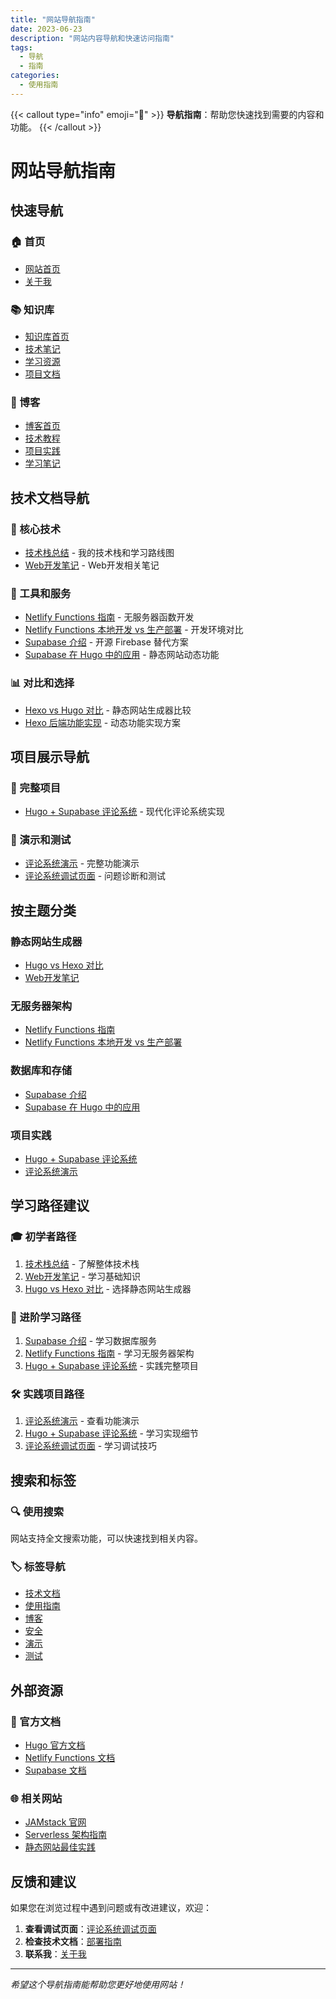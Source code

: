 ```yaml
---
title: "网站导航指南"
date: 2023-06-23
description: "网站内容导航和快速访问指南"
tags:
  - 导航
  - 指南
categories:
  - 使用指南
---
```


{{< callout type="info" emoji="🧭" >}}
**导航指南**：帮助您快速找到需要的内容和功能。
{{< /callout >}}

# 网站导航指南

## 快速导航

### 🏠 首页
- [网站首页](/)
- [关于我](/about/)

### 📚 知识库
- [知识库首页](/docs/)
- [技术笔记](/docs/tech/)
- [学习资源](/docs/learning/)
- [项目文档](/docs/projects/)

### 📝 博客
- [博客首页](/blog/)
- [技术教程](/blog/#技术教程)
- [项目实践](/blog/#项目实践)
- [学习笔记](/blog/#学习笔记)

## 技术文档导航

### 🚀 核心技术
- [技术栈总结](/docs/tech-stack/) - 我的技术栈和学习路线图
- [Web开发笔记](/docs/tech/web-development/) - Web开发相关笔记

### 🔧 工具和服务
- [Netlify Functions 指南](/docs/netlify-functions-guide/) - 无服务器函数开发
- [Netlify Functions 本地开发 vs 生产部署](/docs/netlify-functions-comparison/) - 开发环境对比
- [Supabase 介绍](/docs/supabase-introduction/) - 开源 Firebase 替代方案
- [Supabase 在 Hugo 中的应用](/docs/supabase-hugo-applications/) - 静态网站动态功能

### 📊 对比和选择
- [Hexo vs Hugo 对比](/docs/hexo-vs-hugo-comparison/) - 静态网站生成器比较
- [Hexo 后端功能实现](/docs/hexo-backend-features/) - 动态功能实现方案

## 项目展示导航

### 🎯 完整项目
- [Hugo + Supabase 评论系统](/docs/projects/comment-system/) - 现代化评论系统实现

### 🧪 演示和测试
- [评论系统演示](/blog/supabase-comments-demo/) - 完整功能演示
- [评论系统调试页面](/blog/debug-comments/) - 问题诊断和测试

## 按主题分类

### 静态网站生成器
- [Hugo vs Hexo 对比](/docs/hexo-vs-hugo-comparison/)
- [Web开发笔记](/docs/tech/web-development/)

### 无服务器架构
- [Netlify Functions 指南](/docs/netlify-functions-guide/)
- [Netlify Functions 本地开发 vs 生产部署](/docs/netlify-functions-comparison/)

### 数据库和存储
- [Supabase 介绍](/docs/supabase-introduction/)
- [Supabase 在 Hugo 中的应用](/docs/supabase-hugo-applications/)

### 项目实践
- [Hugo + Supabase 评论系统](/docs/projects/comment-system/)
- [评论系统演示](/blog/supabase-comments-demo/)

## 学习路径建议

### 🎓 初学者路径
1. [技术栈总结](/docs/tech-stack/) - 了解整体技术栈
2. [Web开发笔记](/docs/tech/web-development/) - 学习基础知识
3. [Hugo vs Hexo 对比](/docs/hexo-vs-hugo-comparison/) - 选择静态网站生成器

### 🚀 进阶学习路径
1. [Supabase 介绍](/docs/supabase-introduction/) - 学习数据库服务
2. [Netlify Functions 指南](/docs/netlify-functions-guide/) - 学习无服务器架构
3. [Hugo + Supabase 评论系统](/docs/projects/comment-system/) - 实践完整项目

### 🛠️ 实践项目路径
1. [评论系统演示](/blog/supabase-comments-demo/) - 查看功能演示
2. [Hugo + Supabase 评论系统](/docs/projects/comment-system/) - 学习实现细节
3. [评论系统调试页面](/blog/debug-comments/) - 学习调试技巧

## 搜索和标签

### 🔍 使用搜索
网站支持全文搜索功能，可以快速找到相关内容。

### 🏷️ 标签导航
- [技术文档](/tags/技术文档/)
- [使用指南](/tags/使用指南/)
- [博客](/tags/博客/)
- [安全](/tags/安全/)
- [演示](/tags/演示/)
- [测试](/tags/测试/)

## 外部资源

### 📖 官方文档
- [Hugo 官方文档](https://gohugo.io/documentation/)
- [Netlify Functions 文档](https://docs.netlify.com/functions/overview/)
- [Supabase 文档](https://supabase.com/docs)

### 🌐 相关网站
- [JAMstack 官网](https://jamstack.org/)
- [Serverless 架构指南](https://serverless.com/)
- [静态网站最佳实践](https://www.staticgen.com/)

## 反馈和建议

如果您在浏览过程中遇到问题或有改进建议，欢迎：

1. **查看调试页面**：[评论系统调试页面](/blog/debug-comments/)
2. **检查技术文档**：[部署指南](/docs/DEPLOYMENT.md/)
3. **联系我**：[关于我](/about/)

---

*希望这个导航指南能帮助您更好地使用网站！*
